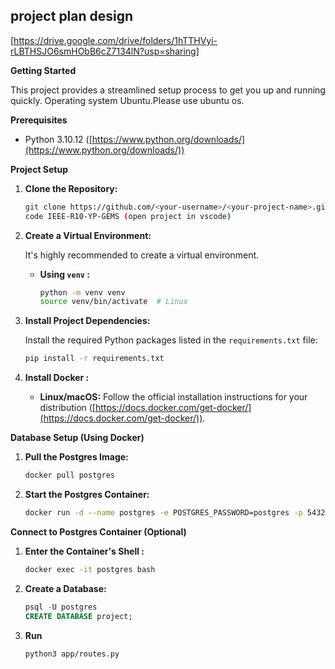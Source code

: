 ## project plan design

[https://drive.google.com/drive/folders/1hTTHVyi-rLBTHSJO6smHObB6cZ7134lN?usp=sharing]

**Getting Started**

This project provides a streamlined setup process to get you up and running quickly.
Operating system Ubuntu.Please use ubuntu os.

**Prerequisites**

- Python 3.10.12 ([https://www.python.org/downloads/](https://www.python.org/downloads/))

**Project Setup**

1. **Clone the Repository:**

   ```bash
   git clone https://github.com/<your-username>/<your-project-name>.git
   code IEEE-R10-YP-GEMS (open project in vscode)
   ```

2. **Create a Virtual Environment:**

   It's highly recommended to create a virtual environment.

   - **Using `venv` :**

     ```bash
     python -m venv venv
     source venv/bin/activate  # Linux
     ```

3. **Install Project Dependencies:**

   Install the required Python packages listed in the `requirements.txt` file:

   ```bash
   pip install -r requirements.txt
   ```

4. **Install Docker :**

   - **Linux/macOS:** Follow the official installation instructions for your distribution ([https://docs.docker.com/get-docker/](https://docs.docker.com/get-docker/)).

**Database Setup (Using Docker)**

1. **Pull the Postgres Image:**

   ```bash
   docker pull postgres
   ```

2. **Start the Postgres Container:**

   ```bash
   docker run -d --name postgres -e POSTGRES_PASSWORD=postgres -p 5432:5432 postgres:16
   ```

**Connect to Postgres Container (Optional)**

1. **Enter the Container's Shell :**

   ```bash
   docker exec -it postgres bash
   ```

2. **Create a Database:**

   ```sql
   psql -U postgres
   CREATE DATABASE project;
   ```

3. **Run**
   ```
   python3 app/routes.py
   ```
